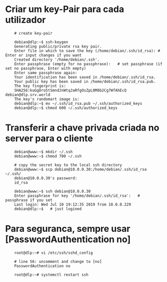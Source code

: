 
# Criar um key-Pair para cada utilizador
        
        # create key-pair

        debian@dlp:~$ ssh-keygen
        Generating public/private rsa key pair.
        Enter file in which to save the key (/home/debian/.ssh/id_rsa): # Enter or input changes if you want
        Created directory '/home/debian/.ssh'.
        Enter passphrase (empty for no passphrase):   # set passphrase (if set no passphrase, Enter with empty)
        Enter same passphrase again:
        Your identification has been saved in /home/debian/.ssh/id_rsa.
        Your public key has been saved in /home/debian/.ssh/id_rsa.pub.
        The key fingerprint is:
        SHA256:kuGgDroStSmndJnWtqJaRfgOsZpL0M8b2Cg7WfAhEcQ debian@dlp.srv.world
        The key's randomart image is:
        debian@dlp:~$ mv ~/.ssh/id_rsa.pub ~/.ssh/authorized_keys
        debian@dlp:~$ chmod 600 ~/.ssh/authorized_keys

# Transferir a chave privada criada no server para o cliente

        debian@www:~$ mkdir ~/.ssh
        debian@www:~$ chmod 700 ~/.ssh
        
        # copy the secret key to the local ssh directory
        debian@www:~$ scp debian@10.0.0.30:/home/debian/.ssh/id_rsa ~/.ssh/
        debian@10.0.0.30's password:
        id_rsa
        
        debian@www:~$ ssh debian@10.0.0.30
        Enter passphrase for key '/home/debian/.ssh/id_rsa':   # passphrase if you set
        Last login: Wed Jul 10 19:12:35 2019 from 10.0.0.229
        debian@dlp:~$   # just logined

# Para seguranca, sempre usar [PasswordAuthentication no]

        root@dlp:~# vi /etc/ssh/sshd_config
        
        # line 56: uncomment and change to [no]
        PasswordAuthentication no
        
        root@dlp:~# systemctl restart ssh